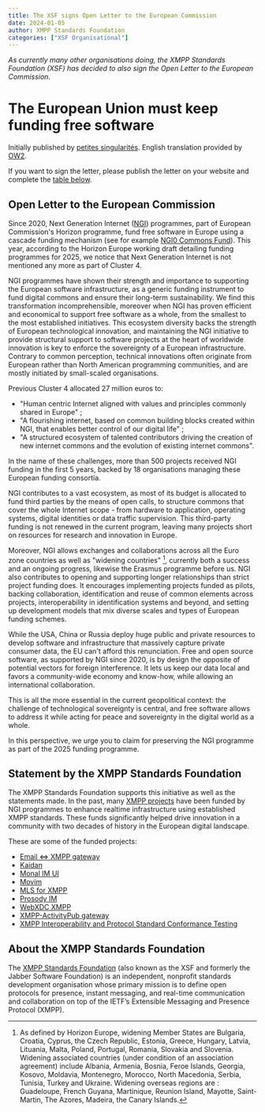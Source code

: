 ```yaml
---
title: The XSF signs Open Letter to the European Commission
date: 2024-01-05
author: XMPP Standards Foundation
categories: ["XSF Organisational"]
---
```


_As currently many other organisations doing, the XMPP Standards Foundation (XSF) has decided to also sign the Open Letter to the European Commission._

# The European Union must keep funding free software

Initially published by [petites singularités](https://ps.zoethical.org/pub/lettre-publique-aux-ncp-au-sujet-de-ngi/). English translation provided by [OW2](https://www.ow2.org/view/Events/The_European_Union_must_keep_funding_free_software_open_letter). 

If you want to sign the letter, please publish the letter on your website and complete the [table below](https://pad.public.cat/lettre-NCP-NGI).

## Open Letter to the European Commission

Since 2020, Next Generation Internet ([NGI](https://www.ngi.eu)) programmes, part of European Commission's Horizon programme, fund free software in Europe using a cascade funding mechanism (see for example [NGI0  Commons Fund](https://www.nlnet.nl/commonsfund)). This year, according to the Horizon Europe working draft detailing funding programmes for 2025, we notice that Next Generation Internet is not mentioned any more as part of Cluster 4.

NGI programmes have shown their strength and importance to supporting the European software infrastructure, as a generic funding instrument to fund digital commons and ensure their long-term sustainability. We find this transformation incomprehensible, moreover when NGI has proven efficient and economical to support free software as a whole, from the smallest to the most established initiatives. This ecosystem diversity backs the strength of European technological innovation, and maintaining the NGI initiative to provide structural support to software projects at the heart of worldwide innovation is key to enforce the sovereignty of a European infrastructure.
Contrary to common perception, technical innovations often originate from European rather than North American programming communities, and are mostly initiated by small-scaled organisations.

Previous Cluster 4 allocated 27 million euros to:

- "Human centric Internet aligned with values and principles commonly shared in Europe" ;
- "A flourishing internet, based on common building blocks created within NGI, that enables better control of our digital life" ;
- "A structured ecosystem of talented contributors driving the creation of new internet commons and the evolution of existing internet commons".

In the name of these challenges, more than 500 projects received NGI funding in the first 5 years, backed by 18 organisations managing these European funding consortia.

NGI contributes to a vast ecosystem, as most of its budget is allocated to fund third parties by the means of open calls, to structure commons that cover the whole Internet scope - from hardware to application, operating systems, digital identities or data traffic supervision. This third-party funding is not renewed in the current program, leaving many projects short on resources for research and innovation in Europe.

Moreover, NGI allows exchanges and collaborations across all the Euro zone countries as well as "widening countries" [^1], currently both a success and an ongoing progress, likewise the Erasmus programme before us. NGI also contributes to opening and supporting longer relationships than strict project funding does. It encourages implementing projects funded as pilots, backing collaboration, identification and reuse of common elements across projects, interoperability in identification systems and beyond, and setting up development models that mix diverse scales and types of European funding schemes.

While the USA, China or Russia deploy huge public and private resources to develop software and infrastructure that massively capture private consumer data, the EU can't afford this renunciation.
Free and open source software, as supported by NGI since 2020, is by design the opposite of potential vectors for foreign interference. It lets us keep our data local and favors a community-wide economy and know-how, while allowing an international collaboration.

This is all the more essential in the current geopolitical context: the challenge of technological sovereignty is central, and free software allows to address it while acting for peace and sovereignty in the digital world as a whole.

In this perspective, we urge you to claim for preserving the NGI programme as part of the 2025 funding programme.

[^1]: As defined by Horizon Europe, widening Member States are Bulgaria, Croatia, Cyprus, the Czech Republic, Estonia, Greece, Hungary, Latvia, Lituania, Malta, Poland, Portugal, Romania, Slovakia and Slovenia. Widening associated countries (under condition of an association agreement) include Albania, Armenia, Bosnia, Feroe Islands, Georgia, Kosovo, Moldavia, Montenegro, Morocco, North Macedonia, Serbia, Tunisia, Turkey and Ukraine. Widening overseas regions are : Guadeloupe, French Guyana, Martinique, Reunion Island, Mayotte, Saint-Martin, The Azores, Madeira, the Canary Islands.

## Statement by the XMPP Standards Foundation

The XMPP Standards Foundation supports this initiative as well as the statements made.
In the past, many [XMPP projects](https://ngi.eu/?s=xmpp) have been funded by NGI programmes to enhance realtime infrastructure using established XMPP standards.
These funds significantly helped drive innovation in a community with two decades of history in the European digital landscape.

These are some of the funded projects:

- [Email <=> XMPP gateway](https://ngi.eu/funded_solution/emailxmppgateway/)
- [Kaidan](https://ngi.eu/funded_solution/kaidan-mediasharing/)
- [Monal IM UI](https://ngi.eu/funded_solution/monal-im-ui/)
- [Movim](https://ngi.eu/funded_solution/movim-e2ee-video/)
- [MLS for XMPP](https://ngi.eu/funded_solution/xmpp-mls/)
- [Prosody IM](https://ngi.eu/funded_solution/prosody-sasl/)
- [WebXDC XMPP](https://www.ngi.eu/funded_solution/webxdc-xmpp/)
- [XMPP-ActivityPub gateway](https://www.ngi.eu/funded_solution/libervia)
- [XMPP Interoperability and Protocol Standard Conformance Testing](https://ngi.eu/funded_solution/xmpp-interop-conformance/)

## About the XMPP Standards Foundation

The [XMPP Standards Foundation](https://xmpp.org/about/xmpp-standards-foundation/) (also known as the XSF and formerly the Jabber Software Foundation) is an independent, nonprofit standards development organisation whose primary mission is to define open protocols for presence, instant messaging, and real-time communication and collaboration on top of the IETF’s Extensible Messaging and Presence Protocol (XMPP).
